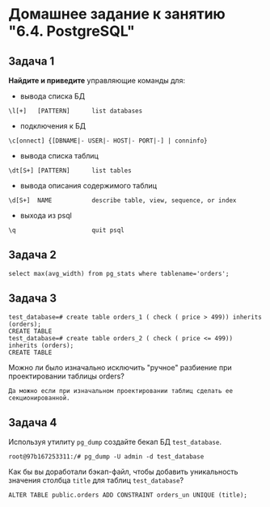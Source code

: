 # Домашнее задание к занятию "6.4. PostgreSQL"

## Задача 1
**Найдите и приведите** управляющие команды для:
- вывода списка БД
```
\l[+]   [PATTERN]      list databases
```
- подключения к БД
```
\c[onnect] {[DBNAME|- USER|- HOST|- PORT|-] | conninfo}
```
- вывода списка таблиц
```
\dt[S+] [PATTERN]      list tables
```
- вывода описания содержимого таблиц
```
\d[S+]  NAME           describe table, view, sequence, or index
```
- выхода из psql
```
\q                     quit psql
```

## Задача 2

```
select max(avg_width) from pg_stats where tablename='orders';
```

## Задача 3

```
test_database=# create table orders_1 ( check ( price > 499)) inherits (orders);
CREATE TABLE
test_database=# create table orders_2 ( check ( price <= 499)) inherits (orders);
CREATE TABLE
```

Можно ли было изначально исключить "ручное" разбиение при проектировании таблицы orders?
```
Да можно если при изначальном проектировании таблиц сделать ее секционированной.
```

## Задача 4

Используя утилиту `pg_dump` создайте бекап БД `test_database`.
```
root@97b167253311:/# pg_dump -U admin -d test_database
```

Как бы вы доработали бэкап-файл, чтобы добавить уникальность значения столбца `title` для таблиц `test_database`?
```
ALTER TABLE public.orders ADD CONSTRAINT orders_un UNIQUE (title);
```
